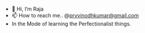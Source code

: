 - 👋 Hi, I’m Raja
- 📫 How to reach me.. @prvvinodhkumar@gmail.com
- In the Mode of learning the Perfectionalist things.
<!---
Raja1609/Raja1609 is a ✨ special ✨ repository because its `README.md` (this file) appears on your GitHub profile.
You can click the Preview link to take a look at your changes.
--->
